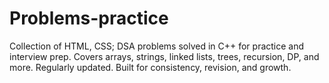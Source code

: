 # Problems-practice
Collection of HTML, CSS; DSA problems solved in C++ for practice and interview prep. Covers arrays, strings, linked lists, trees, recursion, DP, and more. Regularly updated. Built for consistency, revision, and growth.
